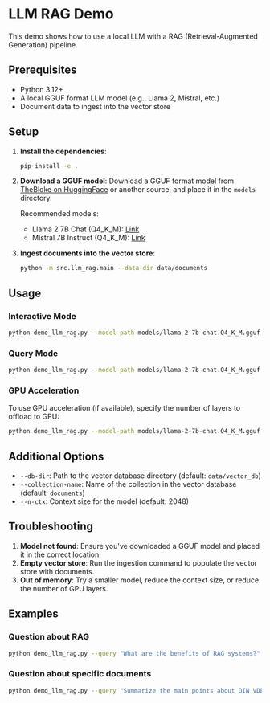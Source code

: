 # LLM RAG Demo

This demo shows how to use a local LLM with a RAG (Retrieval-Augmented Generation) pipeline.

## Prerequisites

- Python 3.12+
- A local GGUF format LLM model (e.g., Llama 2, Mistral, etc.)
- Document data to ingest into the vector store

## Setup

1. **Install the dependencies**:

   ```bash
   pip install -e .
   ```

2. **Download a GGUF model**:
   Download a GGUF format model from [TheBloke on HuggingFace](https://huggingface.co/TheBloke) or another source, and place it in the `models` directory.

   Recommended models:

   - Llama 2 7B Chat (Q4_K_M): [Link](https://huggingface.co/TheBloke/Llama-2-7B-Chat-GGUF/blob/main/llama-2-7b-chat.Q4_K_M.gguf)
   - Mistral 7B Instruct (Q4_K_M): [Link](https://huggingface.co/TheBloke/Mistral-7B-Instruct-v0.2-GGUF/blob/main/mistral-7b-instruct-v0.2.Q4_K_M.gguf)

3. **Ingest documents into the vector store**:
   ```bash
   python -m src.llm_rag.main --data-dir data/documents
   ```

## Usage

### Interactive Mode

```bash
python demo_llm_rag.py --model-path models/llama-2-7b-chat.Q4_K_M.gguf
```

### Query Mode

```bash
python demo_llm_rag.py --model-path models/llama-2-7b-chat.Q4_K_M.gguf --query "What is RAG?"
```

### GPU Acceleration

To use GPU acceleration (if available), specify the number of layers to offload to GPU:

```bash
python demo_llm_rag.py --model-path models/llama-2-7b-chat.Q4_K_M.gguf --n-gpu-layers 32
```

## Additional Options

- `--db-dir`: Path to the vector database directory (default: `data/vector_db`)
- `--collection-name`: Name of the collection in the vector database (default: `documents`)
- `--n-ctx`: Context size for the model (default: 2048)

## Troubleshooting

1. **Model not found**: Ensure you've downloaded a GGUF model and placed it in the correct location.
2. **Empty vector store**: Run the ingestion command to populate the vector store with documents.
3. **Out of memory**: Try a smaller model, reduce the context size, or reduce the number of GPU layers.

## Examples

### Question about RAG

```bash
python demo_llm_rag.py --query "What are the benefits of RAG systems?"
```

### Question about specific documents

```bash
python demo_llm_rag.py --query "Summarize the main points about DIN VDE standards"
```
